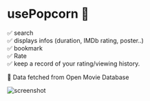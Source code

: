 # usePopcorn 🍿

✅ search <br/>
✅ displays infos (duration, IMDb rating, poster..) <br/>
✅ bookmark <br/>
✅ Rate <br/>
✅ keep a record of your rating/viewing history. <br/>

🚀 Data fetched from Open Movie Database

![screenshot](https://i.imgur.com/qYFDHHX.png)
